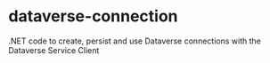 # dataverse-connection
.NET code to create, persist and use Dataverse connections with the Dataverse Service Client
